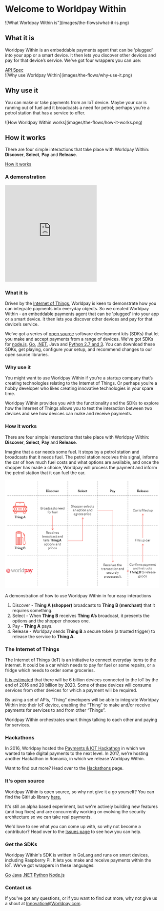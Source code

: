 # Welcome to Worldpay Within

<div class="explainer left">
  <div>
    ![What Worldpay Within is"](images/the-flows/what-it-is.png)
  </div>
  <div class="txt">
    <h2>What it is</h2>
    <p>Worldpay Within is an embeddable payments agent that can be 'plugged' into your app or a smart device. It then lets you discover other devices and pay for that device’s service. We've got four wrappers you can use: </p>
    <a class="md-button" href="api-spec.md">API Spec</a>
  </div>
</div>

<div class="explainer right">
  <div>
     ![Why use Worldpay Within](images/the-flows/why-use-it.png)
  </div>
  <div class="txt">
    <h2>Why use it</h2>
    <p>You can make or take payments from an IoT device. Maybe your car is running out of fuel and it broadcasts a need for petrol; perhaps you're a petrol station that has a service to offer.</p>
  </div>
</div>

<div class="explainer left">
  <div>
    ![How Worldpay Within works](images/the-flows/how-it-works.png)
  </div>
  <div class="txt">
    <h2>How it works</h2>
    <p>There are four simple interactions that take place with Worldpay Within: <strong>Discover</strong>, <strong>Select</strong>, <strong>Pay</strong> and <strong>Release</strong>.</p>
    <a class="md-button" href="how-it-works.md">How it works</a>
  </div>
</div>

<!--<div class="explainer center">
  <div class="txt">
    <h2>It's open source </h2>
    <p>  </p>
  </div>
  <div>
    <iframe class="video" src="https://www.youtube.com/embed/QSIPNhOiMoE?controls=1&fs=0&rel=0&showinfo=0" frameborder="0" allowfullscreen></iframe>
  </div>
</div>

<div class="download">
  <h2>API docs</h2>
  <a class="md-button" href="https://github.com/WPTechInnovation/worldpay-within-sdk/tree/master/wrappers/java">Java</a>
  <a class="md-button" href="dotnet.html">.NET</a>
  <a class="md-button" href="getting-started-with-go.html">Go</a>
  <a class="md-button" href="nodejs.html">Node.js</a>
  <a class="md-button" href="python27.html">Python (2.7)</a>
</div>-->

### A demonstration

<iframe class="video" height="315" src="https://www.youtube.com/embed/94fm-DYtLb8?controls=1&fs=0&rel=0&showinfo=0" frameborder="0" allowfullscreen></iframe>

### What it is

Driven by the [Internet of Things](#iot), Worldpay is keen to demonstrate how you can integrate payments into everyday objects. So we created Worldpay Within - an embeddable payments agent that can be 'plugged' into your app or a smart device. It then lets you discover other devices and pay for that device’s service.

We’ve got a series of [open source](#open-source) software development kits (SDKs) that let you make and accept payments from a range of devices. We’ve got SDKs for [node.js](nodejs.html), [Go](getting-started-with-go.html), [.NET](dotnet.html), Java and [Python 2.7 and 3](python27.html). You can download these SDKs, get playing, configure your setup, and recommend changes to our open source libraries.

### Why use it

You might want to use Worldpay Within if you’re a startup company that’s creating technologies relating to the Internet of Things. Or perhaps you’re a hobby developer who likes creating innovative technologies in your spare time.

Worldpay Within provides you with the functionality and the SDKs to explore how the Internet of Things allows you to test the interaction between two devices and see how devices can make and receive payments.

### How it works

There are four simple interactions that take place with Worldpay Within: **Discover**, **Select**, **Pay** and **Release**.

Imagine that a car needs some fuel. It stops by a petrol station and broadcasts that it needs fuel. The petrol station receives this signal, informs the car of how much fuel costs and what options are available, and once the shopper has made a choice, Worldpay will process the payment and inform the petrol station that it can fuel the car.

![A flow of how you could use Worldpay Within](images/the-flows/car-fuel-flow.png)
<figcaption>A demonstration of how to use Worldpay Within in four easy interactions</figcaption>

1.  Discover - **Thing A (shopper)** broadcasts to **Thing B (merchant)** that it requires something.
2.  Select - When **Thing B** receives **Thing A’s** broadcast, it presents the options and the shopper chooses one.
3.  Pay - **Thing A** pays.
4.  Release - Worldpay sends **Thing B** a secure token (a trusted trigger) to release the service to **Thing A.**


### The Internet of Things

The Internet of Things (IoT) is an initiative to connect everyday items to the internet. It could be a car which needs to pay for fuel or some repairs, or a fridge which needs to order some groceries.

[It is estimated](http://www.gartner.com/newsroom/id/3165317) that there will be 6 billion devices connected to the IoT by the end of 2016 and 20 billion by 2020\. Some of these devices will consume services from other devices for which a payment will be required.

By using a set of APIs, “Thing” developers will be able to integrate Worldpay Within into their IoT device, enabling the “Thing” to make and/or receive payments for services to and from other “Things”.

Worldpay Within orchestrates smart things talking to each other and paying for services.

### Hackathons

In 2016, Worldpay hosted the [Payments & IOT Hackathon](http://worldpay-hackathon.bemyapp.com) in which we wanted to take digital payments to the next level. In 2017, we're hosting another Hackathon in Romania, in which we release Worldpay Within.

Want to find out more? Head over to the [Hackathons](hackathons.html) page.

### It's open source

Worldpay Within is open source, so why not give it a go yourself? You can find the GitHub library [here.](https://github.com/WPTechInnovation/worldpay-within-sdk/issues)

It's still an alpha based experiment, but we're actively building new features (and bug fixes) and are concurrently working on evolving the security architecture so we can take real payments.

We'd love to see what you can come up with, so why not become a contributor? Head over to the [Issues page](https://github.com/WPTechInnovation/worldpay-within-sdk/issues) to see how you can help. 

### Get the SDKs

Worldpay Within's SDK is written in GoLang and runs on smart devices, including Raspberry Pi. It lets you make and receive payments within the IoT. We've got wrappers in these languages:

<div class="download">
  <a class="md-button" href="getting-started-with-go.html">Go</a>
  <a class="md-button" href="#java">Java</a>
  <a class="md-button" href="dotnet.html">.NET</a>
  <a class="md-button" href="python27.html">Python</a>
  <a class="md-button" href="nodejs.html">Node.js</a>
</div>

### Contact us

If you've got any questions, or if you want to find out more, why not give us a shout at [Innovation@Worldpay.com](mailto:innovation@worldpay.com).
